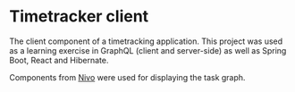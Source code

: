 # Timetracker client

The client component of a timetracking application. This project was used as a learning exercise in GraphQL (client and server-side) as well as Spring Boot, React and Hibernate.

Components from [Nivo](https://nivo.rocks/) were used for displaying the task graph.

